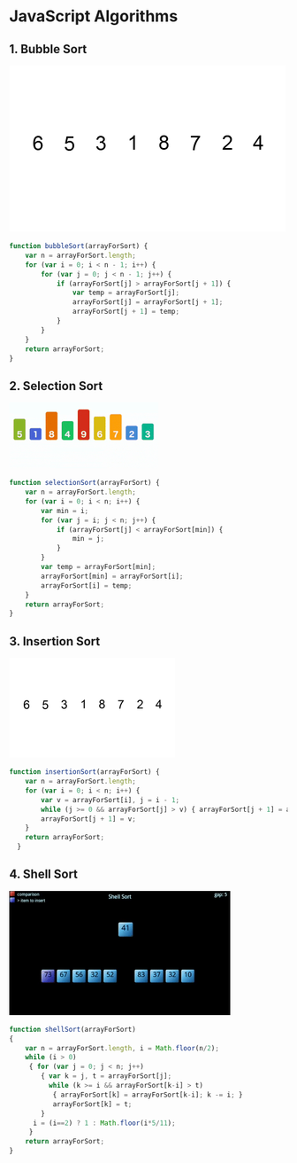 # JavaScript Algorithms
## 1. Bubble Sort

![Bubble Sort](img/bubble_sort.gif) 

```javascript
function bubbleSort(arrayForSort) {
    var n = arrayForSort.length;
    for (var i = 0; i < n - 1; i++) {
        for (var j = 0; j < n - 1; j++) {
            if (arrayForSort[j] > arrayForSort[j + 1]) {
                var temp = arrayForSort[j];
                arrayForSort[j] = arrayForSort[j + 1];
                arrayForSort[j + 1] = temp;
            }
        }
    }
    return arrayForSort;
}
```

## 2. Selection Sort

![Selection Sort](img/selection_sort.gif)

```javascript
function selectionSort(arrayForSort) {
    var n = arrayForSort.length;
    for (var i = 0; i < n; i++) {
        var min = i;
        for (var j = i; j < n; j++) {
            if (arrayForSort[j] < arrayForSort[min]) {
                min = j;
            }
        }
        var temp = arrayForSort[min];
        arrayForSort[min] = arrayForSort[i];
        arrayForSort[i] = temp;
    }
    return arrayForSort;
}
```

## 3. Insertion Sort

![Insertion Sort](img/insertion_sort.gif)

```javascript
function insertionSort(arrayForSort) {
    var n = arrayForSort.length;
    for (var i = 0; i < n; i++) {
        var v = arrayForSort[i], j = i - 1;
        while (j >= 0 && arrayForSort[j] > v) { arrayForSort[j + 1] = arrayForSort[j]; j--; }
        arrayForSort[j + 1] = v;
    }
    return arrayForSort;
  }
```

## 4. Shell Sort

![Insertion Sort](img/shell.gif)

```javascript
function shellSort(arrayForSort)
{
    var n = arrayForSort.length, i = Math.floor(n/2);
    while (i > 0)
     { for (var j = 0; j < n; j++)
        { var k = j, t = arrayForSort[j];
          while (k >= i && arrayForSort[k-i] > t)
           { arrayForSort[k] = arrayForSort[k-i]; k -= i; }
           arrayForSort[k] = t;
        }
      i = (i==2) ? 1 : Math.floor(i*5/11);
     }
    return arrayForSort;
}
```